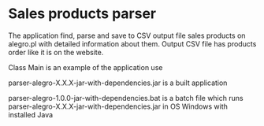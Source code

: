 # Sales products parser

The application find, parse and save to CSV output file sales products on alegro.pl
with detailed information about them. Output CSV file has products order like it is on the website. 

Class Main is an example of the application use

parser-alegro-X.X.X-jar-with-dependencies.jar is a built application

parser-alegro-1.0.0-jar-with-dependencies.bat is a batch file which runs 
parser-alegro-X.X.X-jar-with-dependencies.jar in OS Windows with installed Java
